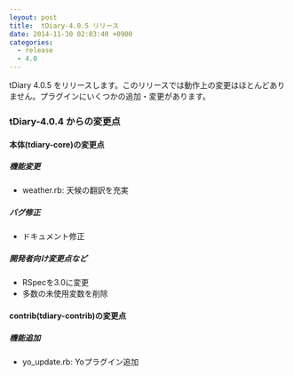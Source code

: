 ```yaml
---
leyout: post
title:  tDiary-4.0.5 リリース
date: 2014-11-30 02:03:40 +0900
categories:
  - release
  - 4.0
---
```

tDiary 4.0.5 をリリースします。このリリースでは動作上の変更はほとんどありません。プラグインにいくつかの追加・変更があります。

### tDiary-4.0.4 からの変更点

#### 本体(tdiary-core)の変更点

##### 機能変更
* weather.rb: 天候の翻訳を充実

##### バグ修正
* ドキュメント修正

##### 開発者向け変更点など
* RSpecを3.0に変更
* 多数の未使用変数を削除

#### contrib(tdiary-contrib)の変更点

##### 機能追加
* yo_update.rb: Yoプラグイン追加

